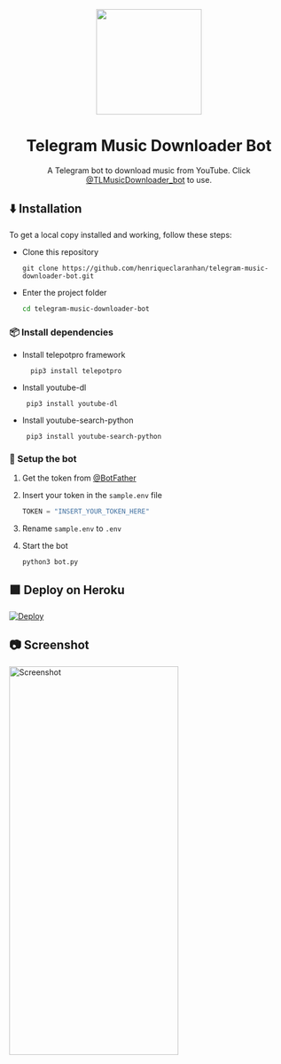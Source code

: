 <div align="center">
  <img src="https://github.com/henriqueclaranhan/telegram-music-downloader-bot/blob/master/icon.png" width="190">
  <h1>Telegram Music Downloader Bot</h1>
  A Telegram bot to download music from YouTube. Click <a href="https://t.me/TLMusicDownloader_bot">@TLMusicDownloader_bot</a> to use.
</div>

## :arrow_down: Installation
To get a local copy installed and working, follow these steps:

 - Clone this repository

    ```console
    git clone https://github.com/henriqueclaranhan/telegram-music-downloader-bot.git
    ```
    
 - Enter the project folder

    ```sh
    cd telegram-music-downloader-bot
    ```

### 📦 Install dependencies

- Install telepotpro framework

        pip3 install telepotpro

 - Install youtube-dl

        pip3 install youtube-dl

 - Install youtube-search-python
 
        pip3 install youtube-search-python

### 🚀 Setup the bot

 1. Get the token from <a href="https://t.me/BotFather">@BotFather</a>

 2. Insert your token in the `sample.env` file

    ```py
    TOKEN = "INSERT_YOUR_TOKEN_HERE"
    ```

 3. Rename `sample.env` to `.env`

 4. Start the bot

    ```shell
    python3 bot.py
    ```



## 🟪 Deploy on Heroku

[![Deploy](https://www.herokucdn.com/deploy/button.svg)](https://heroku.com/deploy?template=https://github.com/frencymontana/telegram-music-downloader-bot)


## 📷 Screenshot

<img src="https://user-images.githubusercontent.com/58452863/134260965-005e32f3-27aa-435e-81c9-70b50cf1a8f1.png" alt="Screenshot" width="305" height="700">


